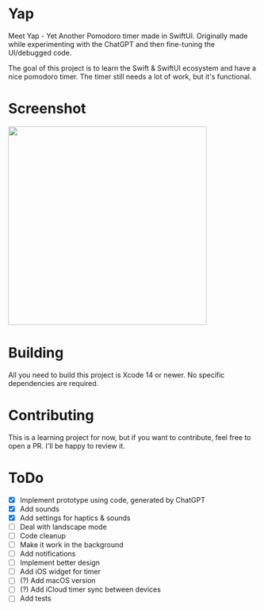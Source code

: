 # Yap
Meet Yap - Yet Another Pomodoro timer made in SwiftUI. Originally made while experimenting with the ChatGPT and then fine-tuning the UI/debugged code.

The goal of this project is to learn the Swift & SwiftUI ecosystem and have a nice pomodoro timer. The timer still needs a lot of work, but it's functional.

# Screenshot
<img src="https://user-images.githubusercontent.com/364877/215344108-38ef45ef-8e19-40db-8d9b-1066539a1a97.jpeg" height="400" />

# Building
All you need to build this project is Xcode 14 or newer. No specific dependencies are required.
# Contributing
This is a learning project for now, but if you want to contribute, feel free to open a PR. I'll be happy to review it.
# ToDo
- [x] Implement prototype using code, generated by ChatGPT
- [x] Add sounds
- [x] Add settings for haptics & sounds
- [ ] Deal with landscape mode
- [ ] Code cleanup
- [ ] Make it work in the background
- [ ] Add notifications
- [ ] Implement better design
- [ ] Add iOS widget for timer
- [ ] (?) Add macOS version
- [ ] (?) Add iCloud timer sync between devices
- [ ] Add tests
